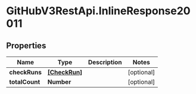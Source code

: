 # GitHubV3RestApi.InlineResponse20011

## Properties

Name | Type | Description | Notes
------------ | ------------- | ------------- | -------------
**checkRuns** | [**[CheckRun]**](CheckRun.md) |  | [optional] 
**totalCount** | **Number** |  | [optional] 


